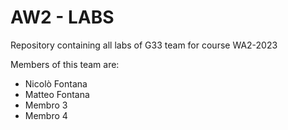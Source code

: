 # AW2 - LABS
Repository containing all labs of G33 team for course WA2-2023

Members of this team are:
* Nicolò Fontana
* Matteo Fontana
* Membro 3
* Membro 4
 
